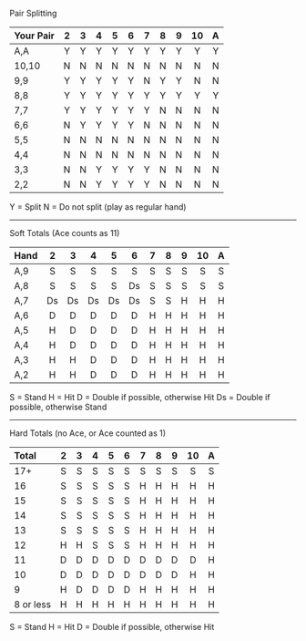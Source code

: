 Pair Splitting

| Your Pair | 2 | 3 | 4 | 5 | 6 | 7 | 8 | 9 | 10 | A |
|:----------|:-:|:-:|:-:|:-:|:-:|:-:|:-:|:-:|:--:|:-:|
| A,A       | Y | Y | Y | Y | Y | Y | Y | Y | Y  | Y |
| 10,10     | N | N | N | N | N | N | N | N | N  | N |
| 9,9       | Y | Y | Y | Y | Y | N | Y | Y | N  | N |
| 8,8       | Y | Y | Y | Y | Y | Y | Y | Y | Y  | Y |
| 7,7       | Y | Y | Y | Y | Y | Y | N | N | N  | N |
| 6,6       | N | Y | Y | Y | Y | N | N | N | N  | N |
| 5,5       | N | N | N | N | N | N | N | N | N  | N |
| 4,4       | N | N | N | N | N | N | N | N | N  | N |
| 3,3       | N | N | Y | Y | Y | Y | N | N | N  | N |
| 2,2       | N | N | Y | Y | Y | Y | N | N | N  | N |

Y = Split
N = Do not split (play as regular hand)

----

Soft Totals (Ace counts as 11)

| Hand  | 2 | 3 | 4 | 5 | 6 | 7 | 8 | 9 | 10 | A |
|:------|:-:|:-:|:-:|:-:|:-:|:-:|:-:|:-:|:--:|:-:|
| A,9   | S | S | S | S | S | S | S | S | S  | S |
| A,8   | S | S | S | S | Ds| S | S | S | S  | S |
| A,7   | Ds| Ds| Ds| Ds| Ds| S | S | H | H  | H |
| A,6   | D | D | D | D | D | H | H | H | H  | H |
| A,5   | H | D | D | D | D | H | H | H | H  | H |
| A,4   | H | D | D | D | D | H | H | H | H  | H |
| A,3   | H | H | D | D | D | H | H | H | H  | H |
| A,2   | H | H | D | D | D | H | H | H | H  | H |

S = Stand
H = Hit
D = Double if possible, otherwise Hit
Ds = Double if possible, otherwise Stand

----

Hard Totals (no Ace, or Ace counted as 1)

| Total    | 2 | 3 | 4 | 5 | 6 | 7 | 8 | 9 | 10 | A |
|:---------|:-:|:-:|:-:|:-:|:-:|:-:|:-:|:-:|:--:|:-:|
| 17+      | S | S | S | S | S | S | S | S | S  | S |
| 16       | S | S | S | S | S | H | H | H | H  | H |
| 15       | S | S | S | S | S | H | H | H | H  | H |
| 14       | S | S | S | S | S | H | H | H | H  | H |
| 13       | S | S | S | S | S | H | H | H | H  | H |
| 12       | H | H | S | S | S | H | H | H | H  | H |
| 11       | D | D | D | D | D | D | D | D | D  | H |
| 10       | D | D | D | D | D | D | D | D | H  | H |
| 9        | H | D | D | D | D | H | H | H | H  | H |
| 8 or less| H | H | H | H | H | H | H | H | H  | H |

S = Stand
H = Hit
D = Double if possible, otherwise Hit